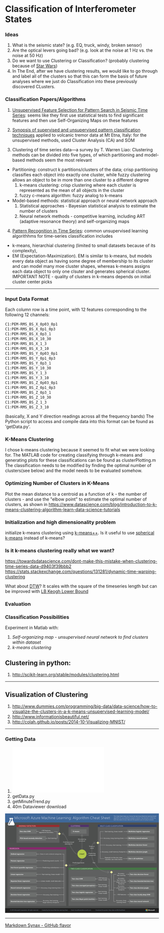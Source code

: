 # Classification of Interferometer States



### Ideas

1. What is the seismic state? (e.g. EQ, truck, windy, broken sensor)
1. Are the optical levers going bad? (e.g. look at the noise at 1 Hz vs. the noise at 50 Hz)
1. Do we want to use Clustering or Classification? (probably clustering because of [Star Wars](http://stackoverflow.com/questions/5064928/difference-between-classification-and-clustering-in-data-mining))
1. In The End, after we have clustering results, we would like to go through and label all of the clusters so that this can form the basis of future analyses where we just do Classification into these previously discovered CLusters.



### Classification Papers/Algorithms
1. [Unsupervised Feature Selection for Pattern Search in Seismic Time Series](http://www.jmlr.org/proceedings/papers/v4/koehler08a/koehler08a.pdf): seems like they first use statistical tests to find significant features and then use Self-Organizing Maps on these features

2. [Synopsis of supervised and unsupervised pattern classification techniques](http://adsabs.harvard.edu/full/2009GeoJI.178.1132L) applied to volcanic tremor data at Mt Etna, Italy: for the unsupervised methods, used Cluster Analysis (CA) and SOM

3. Clustering of time series data—a survey by T. Warren Liao: Clustering methods can be divided into five types, of which partitioning and model-based methods seem the most relevant
  <ul>
  <li>Partitioning: construct k partitions/clusters of the data; crisp partitioning classifies each object into exactly one     
  cluster, while fuzzy clustering allows an object to be in more than one cluster to a different degree
  <ol>
    <li> k-means clustering: crisp clustering where each cluster is represented as the mean of all objects in the cluster</li>
    <li>fuzzy c-means algorithm: fuzzy analog to k-means</li>
  </ol>
  </li>
  <li>Model-based methods: statistical approach or neural network approach
  <ol>
  <li>Statistical approaches - Bayesian statistical analysis to estimate the number of clusters</li>
  <li>Neural network methods - competitive learning, including ART (adaptive resonance theory) and self-organizing maps</li>
  </ol>
  </li>
  </ul>
</p>

4. [Pattern Recognition in Time Series](https://pdfs.semanticscholar.org/2f5a/4b8b158117928e9eee7ac6ce7da291ec9bd2.pdf): common unsupervised learning algorithhms for time-series classification includes 
  * k-means, hierarchial clustering (limited to small datasets because of its complexity), 
  * EM (Expectation-Maximization). EM is similar to k-means, but models every data object as having some degree of membership to its cluster and can model many moe cluster shapes, whereas k-means assigns each data object to only one clsuter and generates spherical cluster. IMPORTANT NOTE - quality of clusters in k-means depends on initial cluster center picks

----
### Input Data Format

Each column row is a time point, with 12 features corresponding to the following 12 channels:
```
C1:PEM-RMS_BS_X_0p03_0p1
C1:PEM-RMS_BS_X_0p1_0p3
C1:PEM-RMS_BS_X_0p3_1
C1:PEM-RMS_BS_X_10_30
C1:PEM-RMS_BS_X_1_3
C1:PEM-RMS_BS_X_3_10
C1:PEM-RMS_BS_Y_0p03_0p1
C1:PEM-RMS_BS_Y_0p1_0p3
C1:PEM-RMS_BS_Y_0p3_1
C1:PEM-RMS_BS_Y_10_30
C1:PEM-RMS_BS_Y_1_3
C1:PEM-RMS_BS_Y_3_10
C1:PEM-RMS_BS_Z_0p03_0p1
C1:PEM-RMS_BS_Z_0p1_0p3
C1:PEM-RMS_BS_Z_0p3_1
C1:PEM-RMS_BS_Z_10_30
C1:PEM-RMS_BS_Z_1_3
C1:PEM-RMS_BS_Z_3_10
```
(basically, X and Y direction readings across all the frequency bands)
The Python script to access and compile data into this format can be found as 'getData.py'. 



### K-Means Clustering
I chose k-means clustering because it seemed to fit what we were looking for. The MATLAB code for creating classifying through k-means and generating plots for these classifications can be found as clusterPlotting.m
The classification needs to be modified by finding the optimal number of clusters(see below) and the model needs to be evaluated somehow. 


### Optimizing Number of Clusters in K-Means
Plot the mean distance to a centroid as a function of k - the number of clusters - and use the "elbow point" to estimate the optimal number of clusters, as shown in https://www.datascience.com/blog/introduction-to-k-means-clustering-algorithm-learn-data-science-tutorials


### Initialization and high dimensionality problem
initialize k-means clustering using [k-means++](https://en.wikipedia.org/wiki/K-means%2B%2B). Is it useful to use [spherical k-means](https://www.researchgate.net/publication/283428234_Spherical_k-Means_Clustering) instead of k-means?


### Is it k-means clustering really what we want?
https://towardsdatascience.com/dont-make-this-mistake-when-clustering-time-series-data-d9403f39bbb2
https://stats.stackexchange.com/questions/131281/dynamic-time-warping-clustering

What about [DTW](https://en.wikipedia.org/wiki/Dynamic_time_warping)? It scales with the square of the timeseries length but can be improved with [LB Keogh Lower Bound](http://alexminnaar.com/2014/04/16/Time-Series-Classification-and-Clustering-with-Python.html)


### Evaluation


### Classification Possibilities
<p> Experiment in Matlab with: </p>
<ol>
<li><em>Self-organizing map - unsupervised neural network to find clusters within dataset</em></li>
<li><em>k-means clustering</em></li>
</ol>

## Clustering in python:
1. http://scikit-learn.org/stable/modules/clustering.html
------

## Visualization of Clustering

1. http://www.dummies.com/programming/big-data/data-science/how-to-visualize-the-clusters-in-a-k-means-unsupervised-learning-model/
1. http://www.informationisbeautiful.net/
1. http://colah.github.io/posts/2014-10-Visualizing-MNIST/
------

### Getting Data
1. ![GWpy](GWpyReadme.md)
1. getData.py
1. getMinuteTrend.py
1. 40m Dataviewer download



![ML Cheat Sheet](microsoft-machine-learning-algorithm-cheat-sheet-v6.png?raw=true "Title")

------
[Markdown Synax - GitHub flavor](https://help.github.com/articles/basic-writing-and-formatting-syntax/)
